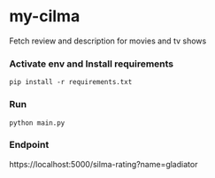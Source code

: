 # my-cilma
Fetch review and description for movies and tv shows

### Activate env and Install requirements

``` pip install -r requirements.txt ```

### Run

``` python main.py ```

### Endpoint

https://localhost:5000/silma-rating?name=gladiator
